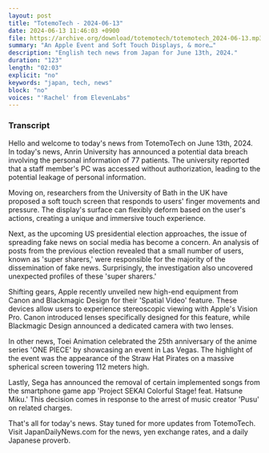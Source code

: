 ```yaml
---
layout: post
title: "TotemoTech - 2024-06-13"
date: 2024-06-13 11:46:03 +0900
file: https://archive.org/download/totemotech/totemotech_2024-06-13.mp3
summary: "An Apple Event and Soft Touch Displays, & more…"
description: "English tech news from Japan for June 13th, 2024."
duration: "123"
length: "02:03"
explicit: "no"
keywords: "japan, tech, news"
block: "no"
voices: "'Rachel' from ElevenLabs"
---
```


### Transcript

Hello and welcome to today's news from TotemoTech on June 13th, 2024. In today's news, Anrin University has announced a potential data breach involving the personal information of 77 patients. The university reported that a staff member's PC was accessed without authorization, leading to the potential leakage of personal information.

Moving on, researchers from the University of Bath in the UK have proposed a soft touch screen that responds to users' finger movements and pressure. The display's surface can flexibly deform based on the user's actions, creating a unique and immersive touch experience.

Next, as the upcoming US presidential election approaches, the issue of spreading fake news on social media has become a concern. An analysis of posts from the previous election revealed that a small number of users, known as 'super sharers,' were responsible for the majority of the dissemination of fake news. Surprisingly, the investigation also uncovered unexpected profiles of these 'super sharers.'

Shifting gears, Apple recently unveiled new high-end equipment from Canon and Blackmagic Design for their 'Spatial Video' feature. These devices allow users to experience stereoscopic viewing with Apple's Vision Pro. Canon introduced lenses specifically designed for this feature, while Blackmagic Design announced a dedicated camera with two lenses.

In other news, Toei Animation celebrated the 25th anniversary of the anime series 'ONE PIECE' by showcasing an event in Las Vegas. The highlight of the event was the appearance of the Straw Hat Pirates on a massive spherical screen towering 112 meters high.

Lastly, Sega has announced the removal of certain implemented songs from the smartphone game app 'Project SEKAI Colorful Stage! feat. Hatsune Miku.' This decision comes in response to the arrest of music creator 'Pusu' on related charges.

That's all for today's news. Stay tuned for more updates from TotemoTech.   Visit JapanDailyNews.com for the news, yen exchange rates, and a daily Japanese proverb.
